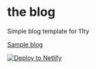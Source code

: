 # the blog

Simple blog template for 11ty

[Sample blog](https://the-blog-bewu.netlify.app/)

[![Deploy to Netlify](https://www.netlify.com/img/deploy/button.svg)](https://app.netlify.com/start/deploy?repository=https://github.com/bewuwy/the-blog/)
